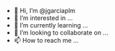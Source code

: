 - 👋 Hi, I’m @jgarciaplm
- 👀 I’m interested in ...
- 🌱 I’m currently learning ...
- 💞️ I’m looking to collaborate on ...
- 📫 How to reach me ...

<!---
jgarciaplm/jgarciaplm is a ✨ special ✨ repository because its `README.md` (this file) appears on your GitHub profile.
You can click the Preview link to take a look at your changes.
--->

